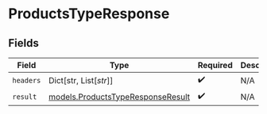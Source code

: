 # ProductsTypeResponse


## Fields

| Field                                                                        | Type                                                                         | Required                                                                     | Description                                                                  |
| ---------------------------------------------------------------------------- | ---------------------------------------------------------------------------- | ---------------------------------------------------------------------------- | ---------------------------------------------------------------------------- |
| `headers`                                                                    | Dict[str, List[*str*]]                                                       | :heavy_check_mark:                                                           | N/A                                                                          |
| `result`                                                                     | [models.ProductsTypeResponseResult](../models/productstyperesponseresult.md) | :heavy_check_mark:                                                           | N/A                                                                          |